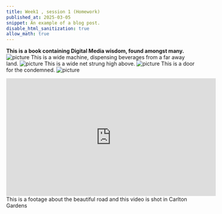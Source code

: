 ```yaml
---
title: Week1 , session 1 (Homework)
published_at: 2025-03-05
snippet: An example of a blog post.
disable_html_sanitization: true
allow_math: true
---
```

**This is a book containing Digital Media wisdom, found amongst many.**
![picture](IMG_2021.webp)
This is a wide machine, dispensing beverages from a far away land.
![picture](IMG_2022.webp)
This is a wide net strung high above.
![picture](IMG_2023.webp)
This is a door for the condemned.
![picture](IMG_2024.webp)
<iframe width="560" height="315" src="https://www.youtube.com/embed/y__gPx6Uj5g?si=lzWcQ1cpQ1Wb8i6d" title="YouTube video player" frameborder="0" allow="accelerometer; autoplay; clipboard-write; encrypted-media; gyroscope; picture-in-picture; web-share" referrerpolicy="strict-origin-when-cross-origin" allowfullscreen></iframe>
This is a footage about the beautiful road and this video is shot in Carlton Gardens